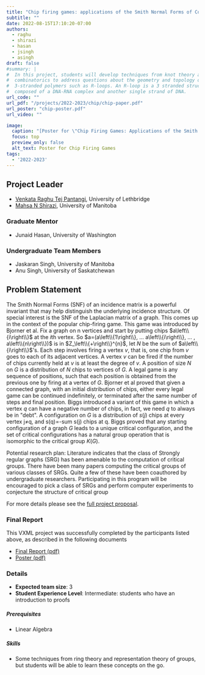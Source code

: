 ```yaml
---
title: "Chip firing games: applications of the Smith Normal Forms of Combinatorial matrices"
subtitle: ""
date: 2022-08-15T17:10:20-07:00
authors:
  - raghu
  - shirazi
  - hasan
  - jsingh
  - asingh
draft: false
#summary: |
#  In this project, students will develop techniques from knot theory and
#  combinatorics to address questions about the geometry and topology of
#  3-stranded polymers such as R-loops. An R-loop is a 3 stranded structure
#  composed of a DNA-RNA complex and another single strand of DNA.
url_code: ""
url_pdf: "/projects/2022-2023/chip/chip-paper.pdf"
url_poster: "chip-poster.pdf"
url_video: ""

image:
  caption: "[Poster for \"Chip Firing Games: Applications of the Smith Normal Forms of Combinatorial Matrices\"](./chip-poster.pdf)"
  focus: top
  preview_only: false
  alt_text: Poster for Chip Firing Games
tags:
  - '2022-2023'
---
```


## Project Leader
  * [Venkata Raghu Tej Pantangi](/authors/raghu/), University of Lethbridge
  * [Mahsa N Shirazi](/authors/shirazi/), University of Manitoba

### Graduate Mentor
  * Junaid Hasan, University of Washington

### Undergraduate Team Members
  * Jaskaran Singh, University of Manitoba
  * Anu Singh, University of Saskatchewan

## Problem Statement
The Smith Normal Forms (SNF) of an incidence matrix is a powerful invariant that
may help distinguish the underlying incidence structure. Of special interest is
the SNF of the Laplacian matrix of a graph. This comes up in the context of the
popular chip-firing game. This game was introduced by Bjorner et al. Fix a graph
on n vertices and start by putting chips $a\left\\{i\right\\}$ at the $i$th
vertex. So $a=(a\left\\{1\right\\}, ...
a\left\\{i\right\\}, ... , a\left\\{n\right\\})$ is in $Z_\left\\{+\right\\}^{n}$, let $N$
be the sum of $a\left\\{i\right\\}$'s. Each step
involves firing a vertex $v$, that is, one chip from $v$ goes to each of its
adjacent vertices. A vertex $v$ can be fired if the number of chips currently held
at $v$ is at least the degree of $v$. A position of size $N$ on $G$ is a distribution of
$N$ chips to vertices of $G$. A legal game is any sequence of positions, such that
each position is obtained from the previous one by firing at a vertex of $G$.
Bjorner et al proved that given a connected graph, with an initial distribution
of chips, either every legal game can be continued indefinitely, or terminated
after the same number of steps and final position. Biggs introduced a variant of
this game in which a vertex $q$ can have a negative number of chips, in fact, we
need $q$ to always be in "debt". A configuration on $G$ is a distribution of $s(j)$
chips at every vertex j≠q, and s(q)=-sum s(j) chips at q. Biggs proved that any
starting configuration of a graph $G$ leads to a unique critical configuration,
and the set of critical configurations has a natural group operation that is
isomorphic to the critical group $K(G)$.

Potential research plan: Literature indicates that the class of Strongly regular
graphs (SRG) has been amenable to the computation of critical groups. There have
been many papers computing the critical groups of various classes of SRGs. Quite
a few of these have been coauthored by undergraduate researchers. Participating
in this program will be encouraged to pick a class of SRGs and perform computer
experiments to conjecture the structure of critical group

For more details please see the [full project proposal](proposal.pdf).

### Final Report
This VXML project was successfully completed by the participants listed above,
as described in the following documents

  * [Final Report (pdf)](./chip-paper.pdf)
  * [Poster (pdf)](./chip-poster.pdf)

### Details
  * **Expected team size**: 3
  * **Student Experience Level**: Intermediate: students who have an introduction to proofs
##### Prerequisites
  * Linear Algebra

##### Skills
  * Some techniques from ring theory and representation theory of groups, but students will be able to learn these concepts on the go.
